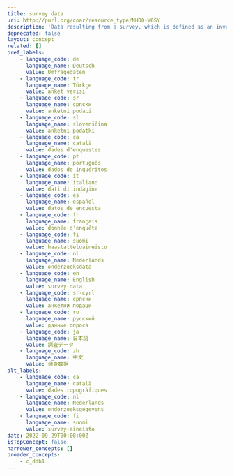 ```yaml
---
title: survey data
uri: http://purl.org/coar/resource_type/NHD0-W6SY
description: 'Data resulting from a survey, which is defined as an investigation about the characteristics of a given population by means of collecting data from a sample of that population and estimating their characteristics through the systematic use of statistical methodology. Included are censuses, sample surveys, the collection of data from administrative records and derived statistical activities as well as questionnaires. [Source: Adapted from https://stats.oecd.org/glossary/detail.asp?ID=2620]'
deprecated: false
layout: concept
related: []
pref_labels:
    - language_code: de
      language_name: Deutsch
      value: Umfragedaten
    - language_code: tr
      language_name: Türkçe
      value: anket verisi
    - language_code: sr
      language_name: српски
      value: anketni podaci
    - language_code: sl
      language_name: slovenščina
      value: anketni podatki
    - language_code: ca
      language_name: català
      value: dades d'enquestes
    - language_code: pt
      language_name: português
      value: dados de inquéritos
    - language_code: it
      language_name: italiano
      value: dati di indagine
    - language_code: es
      language_name: español
      value: datos de encuesta
    - language_code: fr
      language_name: français
      value: donnée d'enquête
    - language_code: fi
      language_name: suomi
      value: haastatteluaineisto
    - language_code: nl
      language_name: Nederlands
      value: onderzoeksdata
    - language_code: en
      language_name: English
      value: survey data
    - language_code: sr-cyrl
      language_name: српски
      value: анкетни подаци
    - language_code: ru
      language_name: русский
      value: данные опроса
    - language_code: ja
      language_name: 日本語
      value: 調査データ
    - language_code: zh
      language_name: 中文
      value: 调查数据
alt_labels:
    - language_code: ca
      language_name: català
      value: dades topogràfiques
    - language_code: nl
      language_name: Nederlands
      value: onderzoeksgegevens
    - language_code: fi
      language_name: suomi
      value: survey-aineisto
date: 2022-09-29T00:00:00Z
isTopConcept: false
narrower_concepts: []
broader_concepts:
    - c_ddb1
---
```


